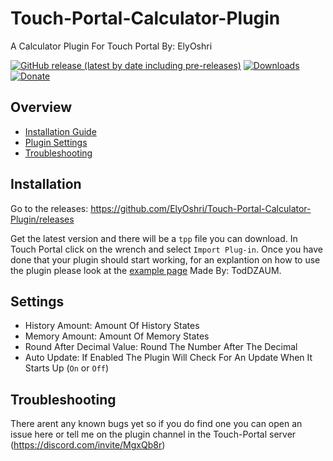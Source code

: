 # Touch-Portal-Calculator-Plugin
A Calculator Plugin For Touch Portal By: ElyOshri

[![GitHub release (latest by date including pre-releases)](https://img.shields.io/github/v/release/ElyOshri/Touch-Portal-Calculator-Plugin?include_prereleases&label=Release)](https://github.com/ElyOshri/Touch-Portal-Calculator-Plugin/releases/tag/v1.0)
[![Downloads](https://img.shields.io/github/downloads/ElyOshri/Touch-Portal-Calculator-Plugin/total?label=Downloads)](https://github.com/ElyOshri/Touch-Portal-Calculator-Plugin/releases)
[![Donate](https://img.shields.io/badge/Donate-PayPal-blue.svg)](https://www.paypal.me/ElyOshri1)

## Overview

- [Installation Guide](#Installation)
- [Plugin Settings](#Settings)
- [Troubleshooting](#Troubleshooting)



## Installation

Go to the releases:
https://github.com/ElyOshri/Touch-Portal-Calculator-Plugin/releases

Get the latest version and there will be a `tpp` file you can download. In Touch Portal click on the wrench and select `Import Plug-in`. 
Once you have done that your plugin should start working, for an explantion on how to use the plugin please look at the [example page](https://github.com/ElyOshri/Touch-Portal-Calculator-Plugin/raw/master/Example_Page_By_TodDZAUM.tpz) Made By: TodDZAUM.


## Settings
* History Amount: Amount Of History States
* Memory Amount: Amount Of Memory States
* Round After Decimal Value: Round The Number After The Decimal
* Auto Update: If Enabled The Plugin Will Check For An Update When It Starts Up (`On` or `Off`)

## Troubleshooting
There arent any known bugs yet so if you do find one you can open an issue here or tell me on the plugin channel in the Touch-Portal server (https://discord.com/invite/MgxQb8r)




